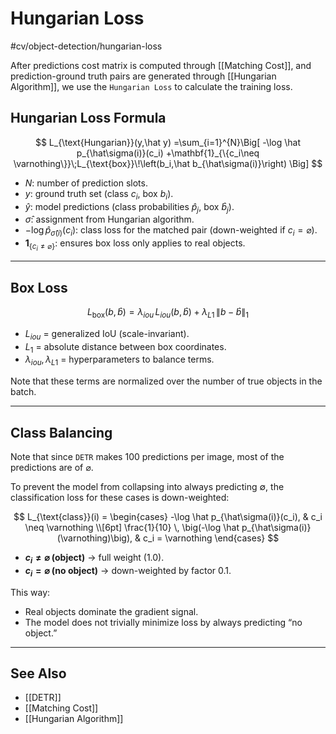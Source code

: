 # Hungarian Loss
#cv/object-detection/hungarian-loss 

After predictions cost matrix is computed through [[Matching Cost]], and prediction-ground truth pairs are generated through [[Hungarian Algorithm]], we use the `Hungarian Loss` to calculate the training loss.

## Hungarian Loss Formula

$$
L_{\text{Hungarian}}(y,\hat y)
=\sum_{i=1}^{N}\Big[
-\log \hat p_{\hat\sigma(i)}(c_i)
+\mathbf{1}_{\{c_i\neq \varnothing\}}\;L_{\text{box}}\!\left(b_i,\hat b_{\hat\sigma(i)}\right)
\Big]
$$  
- $N$: number of prediction slots.  
- $y$: ground truth set (class $c_i$, box $b_i$).  
- $\hat y$: model predictions (class probabilities $\hat p_j$, box $\hat b_j$).  
- $\hat\sigma$: assignment from Hungarian algorithm.  
- $-\log \hat p_{\hat\sigma(i)}(c_i)$: class loss for the matched pair (down-weighted if $c_i=\varnothing$).  
- $\mathbf{1}_{\{c_i\neq \varnothing\}}$: ensures box loss only applies to real objects.  

---
## Box Loss

$$
L_{\text{box}}(b,\hat b)
=\lambda_{iou}\,L_{iou}(b,\hat b)
+\lambda_{L1}\,\|b-\hat b\|_{1}
$$  

- $L_{iou}$ = generalized IoU (scale-invariant).  
- $L_1$ = absolute distance between box coordinates.  
- $\lambda_{iou}, \lambda_{L1}$ = hyperparameters to balance terms.  

Note that these terms are normalized over the number of true objects in the batch.  

---
## Class Balancing
Note that since `DETR` makes 100 predictions per image, most of the predictions are of $\varnothing$.

To prevent the model from collapsing into always predicting ∅, the classification loss for these cases is down-weighted:  

$$
L_{\text{class}}(i) =
\begin{cases}  
-\log \hat p_{\hat\sigma(i)}(c_i), & c_i \neq \varnothing \\[6pt]  
\frac{1}{10} \, \big(-\log \hat p_{\hat\sigma(i)}(\varnothing)\big), & c_i = \varnothing  
\end{cases}
$$  

- **$c_i \neq \varnothing$ (object)** → full weight (1.0).  
- **$c_i = \varnothing$ (no object)** → down-weighted by factor $0.1$.  

This way:  
- Real objects dominate the gradient signal.  
- The model does not trivially minimize loss by always predicting “no object.”  


---
## See Also
- [[DETR]]
- [[Matching Cost]]
- [[Hungarian Algorithm]]